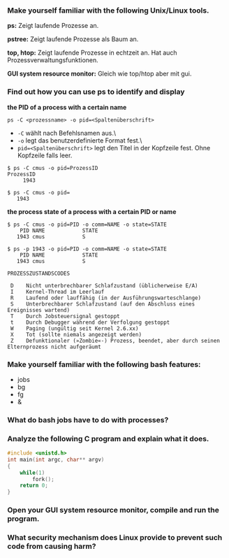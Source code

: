 ### Make yourself familiar with the following Unix/Linux tools.

__ps:__ Zeigt laufende Prozesse an.

__pstree:__ Zeigt laufende Prozesse als Baum an.

__top, htop:__ Zeigt laufende Prozesse in echtzeit an. Hat auch Prozessverwaltungsfunktionen.

__GUI system resource monitor:__ Gleich wie top/htop aber mit gui.

### Find out how you can use ps to identify and display

__the PID of a process with a certain name__

```
ps -C <prozessname> -o pid=<Spaltenüberschrift>
```

+ `-C` wählt nach Befehlsnamen aus.\
+ `-o` legt das benutzerdefinierte Format fest.\
+ `pid=<Spaltenüberschrift>` legt den Titel in der Kopfzeile fest. Ohne Kopfzeile falls leer.

```
$ ps -C cmus -o pid=ProzessID
ProzessID
     1943

$ ps -C cmus -o pid=
   1943
```

__the process state of a process with a certain PID or name__

```
$ ps -C cmus -o pid=PID -o comm=NAME -o state=STATE
    PID NAME            STATE
   1943 cmus            S

$ ps -p 1943 -o pid=PID -o comm=NAME -o state=STATE
    PID NAME            STATE
   1943 cmus            S
```



```
PROZESSZUSTANDSCODES

 D    Nicht unterbrechbarer Schlafzustand (üblicherweise E/A)
 I    Kernel-Thread im Leerlauf
 R    Laufend oder lauffähig (in der Ausführungswarteschlange)
 S    Unterbrechbarer Schlafzustand (auf den Abschluss eines Ereignisses wartend)
 T    Durch Jobsteuersignal gestoppt
 t    Durch Debugger während der Verfolgung gestoppt
 W    Paging (ungültig seit Kernel 2.6.xx)
 X    Tot (sollte niemals angezeigt werden)
 Z    Defunktionaler (»Zombie«-) Prozess, beendet, aber durch seinen Elternprozess nicht aufgeräumt
```

### Make yourself familiar with the following bash features:

+ jobs
+ bg
+ fg
+ &


### What do bash jobs have to do with processes?

### Analyze the following C program and explain what it does.

```c
#include <unistd.h>
int main(int argc, char** argv)
{
    while(1)
        fork();
    return 0;
}
```

### Open your GUI system resource monitor, compile and run the program.


### What security mechanism does Linux provide to prevent such code from causing harm?
